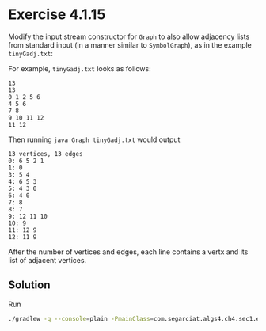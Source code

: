 # Exercise 4.1.15

Modify the input stream constructor for `Graph` to also allow
adjacency lists from standard input (in a manner similar to `SymbolGraph`),
as in the example `tinyGadj.txt`:

For example, `tinyGadj.txt` looks as follows:

```text
13
13
0 1 2 5 6
4 5 6
7 8
9 10 11 12
11 12
```

Then running `java Graph tinyGadj.txt` would output

```text
13 vertices, 13 edges
0: 6 5 2 1
1: 0
3: 5 4
4: 6 5 3
5: 4 3 0
6: 4 0
7: 8
8: 7
9: 12 11 10
10: 9
11: 12 9
12: 11 9
```

After the number of vertices and edges, each line contains a vertx and its list of adjacent vertices.

## Solution

Run

```bash
./gradlew -q --console=plain -PmainClass=com.segarciat.algs4.ch4.sec1.ex15.Graph run --args='src/main/java/com/segarciat/algs4/ch4/sec1/ex15/tinyGadj.txt'
```